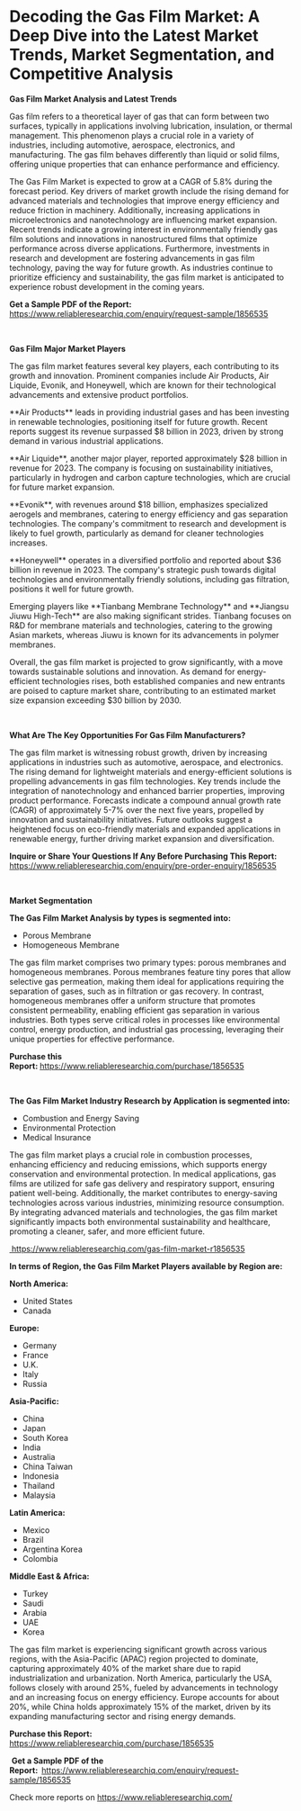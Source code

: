 <p><h1>Decoding the Gas Film Market: A Deep Dive into the Latest Market Trends, Market Segmentation, and Competitive Analysis</h1></p><p><strong>Gas Film Market Analysis and Latest Trends</strong></p>
<p><p>Gas film refers to a theoretical layer of gas that can form between two surfaces, typically in applications involving lubrication, insulation, or thermal management. This phenomenon plays a crucial role in a variety of industries, including automotive, aerospace, electronics, and manufacturing. The gas film behaves differently than liquid or solid films, offering unique properties that can enhance performance and efficiency.</p><p>The Gas Film Market is expected to grow at a CAGR of 5.8% during the forecast period. Key drivers of market growth include the rising demand for advanced materials and technologies that improve energy efficiency and reduce friction in machinery. Additionally, increasing applications in microelectronics and nanotechnology are influencing market expansion. Recent trends indicate a growing interest in environmentally friendly gas film solutions and innovations in nanostructured films that optimize performance across diverse applications. Furthermore, investments in research and development are fostering advancements in gas film technology, paving the way for future growth. As industries continue to prioritize efficiency and sustainability, the gas film market is anticipated to experience robust development in the coming years.</p></p>
<p><strong>Get a Sample PDF of the Report:&nbsp;</strong> <a href="https://www.reliableresearchiq.com/enquiry/request-sample/1856535?utm_campaign=2250&utm_medium=2&utm_source=Github&utm_content=ia&utm_term=30012025&utm_id=gas-film">https://www.reliableresearchiq.com/enquiry/request-sample/1856535</a></p>
<p>&nbsp;</p>
<p><strong>Gas Film Major Market Players</strong></p>
<p><p>The gas film market features several key players, each contributing to its growth and innovation. Prominent companies include Air Products, Air Liquide, Evonik, and Honeywell, which are known for their technological advancements and extensive product portfolios.</p><p>**Air Products** leads in providing industrial gases and has been investing in renewable technologies, positioning itself for future growth. Recent reports suggest its revenue surpassed $8 billion in 2023, driven by strong demand in various industrial applications.</p><p>**Air Liquide**, another major player, reported approximately $28 billion in revenue for 2023. The company is focusing on sustainability initiatives, particularly in hydrogen and carbon capture technologies, which are crucial for future market expansion.</p><p>**Evonik**, with revenues around $18 billion, emphasizes specialized aerogels and membranes, catering to energy efficiency and gas separation technologies. The company's commitment to research and development is likely to fuel growth, particularly as demand for cleaner technologies increases.</p><p>**Honeywell** operates in a diversified portfolio and reported about $36 billion in revenue in 2023. The company's strategic push towards digital technologies and environmentally friendly solutions, including gas filtration, positions it well for future growth.</p><p>Emerging players like **Tianbang Membrane Technology** and **Jiangsu Jiuwu High-Tech** are also making significant strides. Tianbang focuses on R&D for membrane materials and technologies, catering to the growing Asian markets, whereas Jiuwu is known for its advancements in polymer membranes.</p><p>Overall, the gas film market is projected to grow significantly, with a move towards sustainable solutions and innovation. As demand for energy-efficient technologies rises, both established companies and new entrants are poised to capture market share, contributing to an estimated market size expansion exceeding $30 billion by 2030.</p></p>
<p>&nbsp;</p>
<p><strong>What Are The Key Opportunities For Gas Film Manufacturers?</strong></p>
<p><p>The gas film market is witnessing robust growth, driven by increasing applications in industries such as automotive, aerospace, and electronics. The rising demand for lightweight materials and energy-efficient solutions is propelling advancements in gas film technologies. Key trends include the integration of nanotechnology and enhanced barrier properties, improving product performance. Forecasts indicate a compound annual growth rate (CAGR) of approximately 5-7% over the next five years, propelled by innovation and sustainability initiatives. Future outlooks suggest a heightened focus on eco-friendly materials and expanded applications in renewable energy, further driving market expansion and diversification.</p></p>
<p><strong>Inquire or Share Your Questions If Any Before Purchasing This Report:</strong> <a href="https://www.reliableresearchiq.com/enquiry/pre-order-enquiry/1856535?utm_campaign=2250&utm_medium=2&utm_source=Github&utm_content=ia&utm_term=30012025&utm_id=gas-film">https://www.reliableresearchiq.com/enquiry/pre-order-enquiry/1856535</a></p>
<p>&nbsp;</p>
<p><strong>Market Segmentation</strong></p>
<p><strong>The Gas Film Market Analysis by types is segmented into:</strong></p>
<p><ul><li>Porous Membrane</li><li>Homogeneous Membrane</li></ul></p>
<p><p>The gas film market comprises two primary types: porous membranes and homogeneous membranes. Porous membranes feature tiny pores that allow selective gas permeation, making them ideal for applications requiring the separation of gases, such as in filtration or gas recovery. In contrast, homogeneous membranes offer a uniform structure that promotes consistent permeability, enabling efficient gas separation in various industries. Both types serve critical roles in processes like environmental control, energy production, and industrial gas processing, leveraging their unique properties for effective performance.</p></p>
<p><strong>Purchase this Report:&nbsp;</strong><a href="https://www.reliableresearchiq.com/purchase/1856535?utm_campaign=2250&utm_medium=2&utm_source=Github&utm_content=ia&utm_term=30012025&utm_id=gas-film">https://www.reliableresearchiq.com/purchase/1856535</a></p>
<p>&nbsp;</p>
<p><strong>The Gas Film Market Industry Research by Application is segmented into:</strong></p>
<p><ul><li>Combustion and Energy Saving</li><li>Environmental Protection</li><li>Medical Insurance</li></ul></p>
<p><p>The gas film market plays a crucial role in combustion processes, enhancing efficiency and reducing emissions, which supports energy conservation and environmental protection. In medical applications, gas films are utilized for safe gas delivery and respiratory support, ensuring patient well-being. Additionally, the market contributes to energy-saving technologies across various industries, minimizing resource consumption. By integrating advanced materials and technologies, the gas film market significantly impacts both environmental sustainability and healthcare, promoting a cleaner, safer, and more efficient future.</p></p>
<p><a href="https://www.reliableresearchiq.com/gas-film-market-r1856535?utm_campaign=2250&utm_medium=2&utm_source=Github&utm_content=ia&utm_term=30012025&utm_id=gas-film">&nbsp;https://www.reliableresearchiq.com/gas-film-market-r1856535</a></p>
<p><strong>In terms of Region, the Gas Film Market Players available by Region are:</strong></p>
<p>
    <p> <strong> North America: </strong>
        <ul>
            <li>United States</li>
            <li>Canada</li>
        </ul>
        </p> 
    <p> <strong> Europe: </strong>
        <ul>
            <li>Germany</li>
            <li>France</li>
            <li>U.K.</li>
            <li>Italy</li>
            <li>Russia</li>
        </ul>
        </p> 
    <p> <strong> Asia-Pacific: </strong>
        <ul>
            <li>China</li>
            <li>Japan</li>
            <li>South Korea</li>
            <li>India</li>
            <li>Australia</li>
            <li>China Taiwan</li>
            <li>Indonesia</li>
            <li>Thailand</li>
            <li>Malaysia</li>
        </ul>
        </p> 
    <p> <strong> Latin America: </strong>
        <ul>
            <li>Mexico</li>
            <li>Brazil</li>
            <li>Argentina Korea</li>
            <li>Colombia</li>
        </ul>
        </p> 
    <p> <strong> Middle East & Africa: </strong>
        <ul>
            <li>Turkey</li>
            <li>Saudi</li>
            <li>Arabia</li>
            <li>UAE</li>
            <li>Korea</li>
        </ul>
    </p>
    </p>
<p><p>The gas film market is experiencing significant growth across various regions, with the Asia-Pacific (APAC) region projected to dominate, capturing approximately 40% of the market share due to rapid industrialization and urbanization. North America, particularly the USA, follows closely with around 25%, fueled by advancements in technology and an increasing focus on energy efficiency. Europe accounts for about 20%, while China holds approximately 15% of the market, driven by its expanding manufacturing sector and rising energy demands.</p></p>
<p><strong>Purchase this Report: </strong><a href="https://www.reliableresearchiq.com/purchase/1856535?utm_campaign=2250&utm_medium=2&utm_source=Github&utm_content=ia&utm_term=30012025&utm_id=gas-film">https://www.reliableresearchiq.com/purchase/1856535</a></p>
<p>&nbsp;<strong>Get a Sample PDF of the Report:&nbsp;&nbsp;</strong><a href="https://www.reliableresearchiq.com/enquiry/request-sample/1856535?utm_campaign=2250&utm_medium=2&utm_source=Github&utm_content=ia&utm_term=30012025&utm_id=gas-film">https://www.reliableresearchiq.com/enquiry/request-sample/1856535</a></p>
<p><strong></strong></p>
<p>Check more reports on <a href="https://www.reliableresearchiq.com/?utm_campaign=2250&utm_medium=2&utm_source=Github&utm_content=ia&utm_term=30012025&utm_id=gas-film">https://www.reliableresearchiq.com/</a></p>